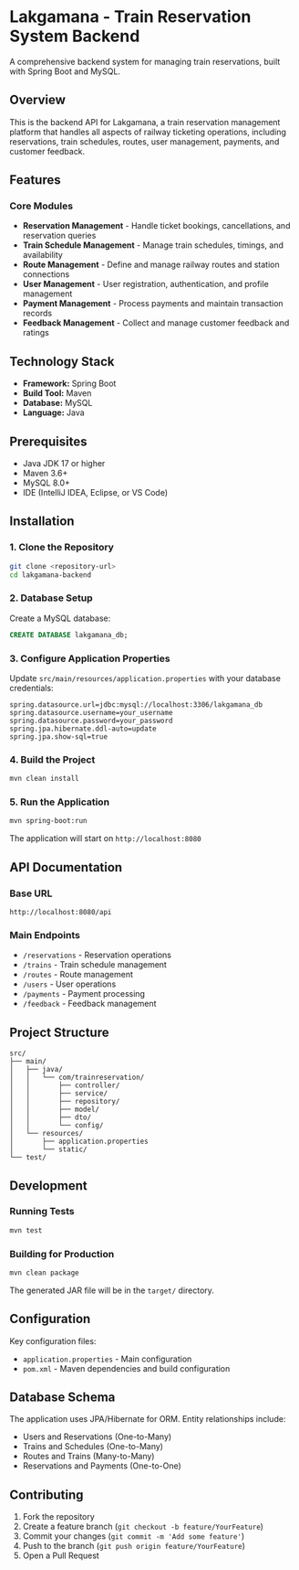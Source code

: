# Lakgamana - Train Reservation System Backend

A comprehensive backend system for managing train reservations, built with Spring Boot and MySQL.

## Overview

This is the backend API for Lakgamana, a train reservation management platform that handles all aspects of railway ticketing operations, including reservations, train schedules, routes, user management, payments, and customer feedback.

## Features

### Core Modules

- **Reservation Management** - Handle ticket bookings, cancellations, and reservation queries
- **Train Schedule Management** - Manage train schedules, timings, and availability
- **Route Management** - Define and manage railway routes and station connections
- **User Management** - User registration, authentication, and profile management
- **Payment Management** - Process payments and maintain transaction records
- **Feedback Management** - Collect and manage customer feedback and ratings

## Technology Stack

- **Framework:** Spring Boot
- **Build Tool:** Maven
- **Database:** MySQL
- **Language:** Java

## Prerequisites

- Java JDK 17 or higher
- Maven 3.6+
- MySQL 8.0+
- IDE (IntelliJ IDEA, Eclipse, or VS Code)

## Installation

### 1. Clone the Repository

```bash
git clone <repository-url>
cd lakgamana-backend
```

### 2. Database Setup

Create a MySQL database:

```sql
CREATE DATABASE lakgamana_db;
```

### 3. Configure Application Properties

Update `src/main/resources/application.properties` with your database credentials:

```properties
spring.datasource.url=jdbc:mysql://localhost:3306/lakgamana_db
spring.datasource.username=your_username
spring.datasource.password=your_password
spring.jpa.hibernate.ddl-auto=update
spring.jpa.show-sql=true
```

### 4. Build the Project

```bash
mvn clean install
```

### 5. Run the Application

```bash
mvn spring-boot:run
```

The application will start on `http://localhost:8080`

## API Documentation

### Base URL
```
http://localhost:8080/api
```

### Main Endpoints

- `/reservations` - Reservation operations
- `/trains` - Train schedule management
- `/routes` - Route management
- `/users` - User operations
- `/payments` - Payment processing
- `/feedback` - Feedback management

## Project Structure

```
src/
├── main/
│   ├── java/
│   │   └── com/trainreservation/
│   │       ├── controller/
│   │       ├── service/
│   │       ├── repository/
│   │       ├── model/
│   │       ├── dto/
│   │       └── config/
│   └── resources/
│       ├── application.properties
│       └── static/
└── test/
```

## Development

### Running Tests

```bash
mvn test
```

### Building for Production

```bash
mvn clean package
```

The generated JAR file will be in the `target/` directory.

## Configuration

Key configuration files:
- `application.properties` - Main configuration
- `pom.xml` - Maven dependencies and build configuration

## Database Schema

The application uses JPA/Hibernate for ORM. Entity relationships include:
- Users and Reservations (One-to-Many)
- Trains and Schedules (One-to-Many)
- Routes and Trains (Many-to-Many)
- Reservations and Payments (One-to-One)

## Contributing

1. Fork the repository
2. Create a feature branch (`git checkout -b feature/YourFeature`)
3. Commit your changes (`git commit -m 'Add some feature'`)
4. Push to the branch (`git push origin feature/YourFeature`)
5. Open a Pull Request
